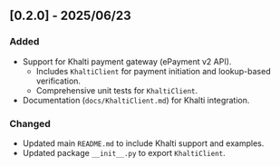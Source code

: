 ## [0.2.0] - 2025/06/23
### Added
- Support for Khalti payment gateway (ePayment v2 API).
  - Includes `KhaltiClient` for payment initiation and lookup-based verification.
  - Comprehensive unit tests for `KhaltiClient`.
- Documentation (`docs/KhaltiClient.md`) for Khalti integration.

### Changed
- Updated main `README.md` to include Khalti support and examples.
- Updated package `__init__.py` to export `KhaltiClient`.